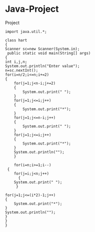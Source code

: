  # Java-Project
Project

    import java.util.*;

    class hart
    {
    Scanner sc=new Scanner(System.in);   
     public static void main(String[] args) 
    {
    int i,j,n;
    System.out.println("Enter value");
    n=sc.nextInt();
    for(i=n/2;i<=n;i+=2)
    {
        for(j=1;j<n-i;j+=2)
        {
            System.out.print(" ");
        }
        for(j=1;j<=i;j++)
        {
            System.out.print("*");
        }
        for(j=1;j<=n-i;j++)
        {
            System.out.print(" ");
        }
        for(j=1;j<=i;j++)
        {
            System.out.print("*");
        }
        System.out.println("");
        }

        for(i=n;i>=1;i--)
     {
        for(j=i;j<n;j++)
          {
        System.out.print(" ");
         }
    
    for(j=1;j<=(i*2)-1;j++)
    {
        System.out.print("*");
    }
    System.out.println(""); 
    }   
    }
    }
